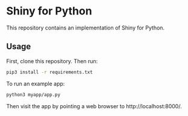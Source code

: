 Shiny for Python
================

This repository contains an implementation of Shiny for Python.

## Usage

First, clone this repository. Then run:

```sh
pip3 install -r requirements.txt
```

To run an example app:

```sh
python3 myapp/app.py
```

Then visit the app by pointing a web browser to http://localhost:8000/.

